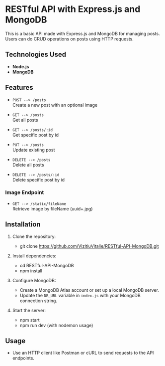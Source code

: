# RESTful API with Express.js and MongoDB

This is a basic API made with Express.js and MongoDB for managing posts. Users can do CRUD operations on posts using HTTP requests.

## Technologies Used

- **Node.js**
- **MongoDB**

## Features

- `POST --> /posts`  
  Create a new post with an optional image

- `GET --> /posts`  
  Get all posts

- `GET --> /posts/:id`  
  Get specific post by id

- `PUT --> /posts`  
  Update existing post

- `DELETE --> /posts`  
  Delete all posts

- `DELETE --> /posts/:id`  
  Delete specific post by id

### Image Endpoint

- `GET --> /static/fileName`  
  Retrieve image by fileName (uuid+.jpg)

## Installation

1. Clone the repository:
   - git clone https://github.com/VizitiuVitalie/RESTful-API-MongoDB.git
   
2. Install dependencies:
   - cd RESTful-API-MongoDB
   - npm install
   
3. Configure MongoDB:
   - Create a MongoDB Atlas account or set up a local MongoDB server.
   - Update the `DB_URL` variable in `index.js` with your MongoDB connection string.

4. Start the server:
   - npm start
   - npm run dev (with nodemon usage)

## Usage

- Use an HTTP client like Postman or cURL to send requests to the API endpoints.

